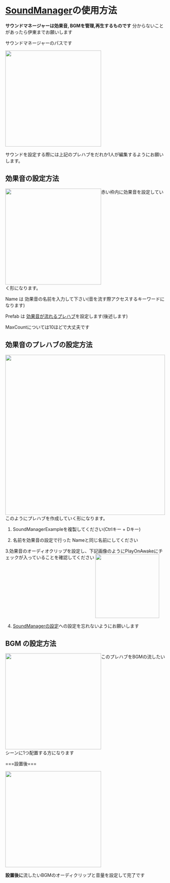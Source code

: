 # [SoundManager](https://github.com/ItoSeiy/Demension/blob/main/Assets/Script/Sound/SoundManager.cs)の使用方法

**サウンドマネージャーは効果音, BGMを管理,再生するものです**
分からないことがあったら伊東までお願いします

サウンドマネージャーのパスです

<img src= "https://user-images.githubusercontent.com/89116872/159146777-bfffa271-43d2-45c5-b56e-342e837536bf.png" width="300" align="top">

サウンドを設定する際には上記のプレハブをだれか1人が編集するようにお願いします。

## 効果音の設定方法

<img src="https://user-images.githubusercontent.com/89116872/159146906-681ad028-de4d-4db5-8c4a-02ddacc98b38.png" width="300" align="top">赤い枠内に効果音を設定していく形になります。

Name は 効果音の名前を入力して下さい(音を流す際アクセスするキーワードになります)

Prefab は [効果音が流れるプレハブ](https://github.com/ItoSeiy/Demension/blob/main/HowToUse/SoundManager.MD#%E5%8A%B9%E6%9E%9C%E9%9F%B3%E3%81%AE%E3%83%97%E3%83%AC%E3%83%8F%E3%83%96%E3%81%AE%E8%A8%AD%E5%AE%9A%E6%96%B9%E6%B3%95)を設定します(後述します)

MaxCountについては10ほどで大丈夫です

## 効果音のプレハブの設定方法

<img src= "https://user-images.githubusercontent.com/89116872/159148376-ea7b8ff6-1144-4c0d-9b09-04e307df4742.png" width="500" align="top">このようにプレハブを作成していく形になります。

1. SoundManagerExampleを複製してください(Ctrlキー + Dキー)

2. 名前を効果音の設定で行った Nameと同じ名前にしてください

3.効果音のオーディオクリップを設定し、下記画像のようにPlayOnAwakeにチェックが入っていることを確認してください
<img src= "https://user-images.githubusercontent.com/89116872/159149118-857fa167-bab5-4eb3-b26c-19ab0d474f07.png" width="200" align="top">

4. [SoundManagerの設定](https://github.com/ItoSeiy/Demension/blob/main/HowToUse/SoundManager.MD#%E5%8A%B9%E6%9E%9C%E9%9F%B3%E3%81%AE%E8%A8%AD%E5%AE%9A%E6%96%B9%E6%B3%95)への設定を忘れないようにお願いします

## BGM の設定方法

<img src= "https://user-images.githubusercontent.com/89116872/159148809-7bf2da74-b2bf-498d-8b96-65505da4dbfa.png" width="300" align="top">このプレハブをBGMの流したいシーンに1つ配置する方になります

===設置後===

<img src= "https://user-images.githubusercontent.com/89116872/159148937-6f1c7246-2611-452b-af91-fb28f6f8b46f.png" width="300" align="top">

**設置後に**流したいBGMのオーディクリップと音量を設定して完了です
